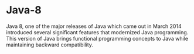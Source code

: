 # Java-8
Java 8, one of the major releases of Java which came out in March 2014 introduced several significant features that modernized Java programming. This version of Java brings functional programming concepts to Java while maintaining backward compatibility. 
